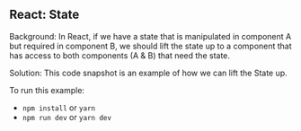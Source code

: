 ## React: State ##

Background: In React, if we have a state that is manipulated in component A but required in component B, we should lift the state up to a component that has access to both components (A & B) that need the state.

Solution: This code snapshot is an example of how we can lift the State up.

To run this example:

- `npm install` or `yarn`
- `npm run dev` or `yarn dev`